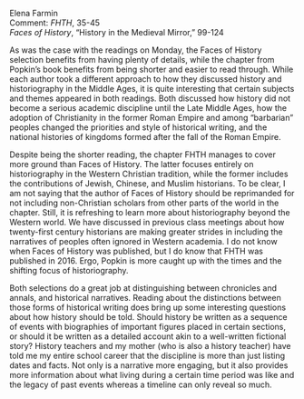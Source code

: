 Elena Farmin  
Comment: *FHTH*, 35-45   
*Faces of History*, “History in the Medieval Mirror,” 99-124

  As was the case with the readings on Monday, the Faces of History selection benefits from having plenty of details, while the chapter from Popkin’s book benefits from being shorter and easier to read through. While each author took a different approach to how they discussed history and historiography in the Middle Ages, it is quite interesting that certain subjects and themes appeared in both readings. Both discussed how history did not become a serious academic discipline until the Late Middle Ages, how the adoption of Christianity in the former Roman Empire and among “barbarian” peoples changed the priorities and style of historical writing, and the national histories of kingdoms formed after the fall of the Roman Empire. 

  Despite being the shorter reading, the chapter FHTH manages to cover more ground than Faces of History. The latter focuses entirely on historiography in the Western Christian tradition, while the former includes the contributions of Jewish, Chinese, and Muslim historians. To be clear, I am not saying that the author of Faces of History should be reprimanded for not including non-Christian scholars from other parts of the world in the chapter. Still, it is refreshing to learn more about historiography beyond the Western world. We have discussed in previous class meetings about how twenty-first century historians are making greater strides in including the narratives of peoples often ignored in Western academia. I do not know when Faces of History was published, but I do know that FHTH was published in 2016. Ergo, Popkin is more caught up with the times and the shifting focus of historiography.
  
  Both selections do a great job at distinguishing between chronicles and annals, and historical narratives. Reading about the distinctions between those forms of historical writing does bring up some interesting questions about how history should be told. Should history be written as a sequence of events with biographies of important figures placed in certain sections, or should it be written as a detailed account akin to a well-written fictional story? History teachers and my mother (who is also a history teacher) have told me my entire school career that the discipline is more than just listing dates and facts. Not only is a narrative more engaging, but it also provides more information about what living during a certain time period was like and the legacy of past events whereas a timeline can only reveal so much.  

  
